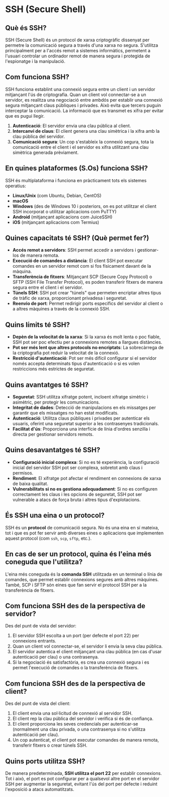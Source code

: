 # SSH (Secure Shell)

## Què és SSH?

SSH (Secure Shell) és un protocol de xarxa criptogràfic dissenyat per permetre la comunicació segura a través d'una xarxa no segura. S'utilitza principalment per a l'accés remot a sistemes informàtics, permetent a l'usuari controlar un ordinador remot de manera segura i protegida de l'espionatge i la manipulació.

## Com funciona SSH?

SSH funciona establint una connexió segura entre un client i un servidor mitjançant l'ús de criptografia. Quan un client vol connectar-se a un servidor, es realitza una negociació entre ambdós per establir una connexió segura mitjançant claus públiques i privades. Això evita que tercers puguin interceptar la comunicació. La informació que es transmet es xifra per evitar que es pugui llegir.

1. **Autenticació**: El servidor envia una clau pública al client.
2. **Intercanvi de claus**: El client genera una clau simètrica i la xifra amb la clau pública del servidor.
3. **Comunicació segura**: Un cop s'estableix la connexió segura, tota la comunicació entre el client i el servidor es xifra utilitzant una clau simètrica generada prèviament.

## En quines plataformes (S.Os) funciona SSH?

SSH és multiplataforma i funciona en pràcticament tots els sistemes operatius:

- **Linux/Unix** (com Ubuntu, Debian, CentOS)
- **macOS**
- **Windows** (des de Windows 10 i posteriors, on es pot utilitzar el client SSH incorporat o utilitzar aplicacions com PuTTY)
- **Android** (mitjançant aplicacions com JuiceSSH)
- **iOS** (mitjançant aplicacions com Termius)

## Quines capacitats té SSH? (Què permet fer?)

- **Accés remot a servidors**: SSH permet accedir a servidors i gestionar-los de manera remota.
- **Execució de comandes a distància**: El client SSH pot executar comandes en un servidor remot com si fos físicament davant de la màquina.
- **Transferència de fitxers**: Mitjançant SCP (Secure Copy Protocol) o SFTP (SSH File Transfer Protocol), es poden transferir fitxers de manera segura entre el client i el servidor.
- **Túnels SSH**: SSH pot crear "túnels" que permeten encriptar altres tipus de tràfic de xarxa, proporcionant privadesa i seguretat.
- **Reenvio de port**: Permet redirigir ports específics del servidor al client o a altres màquines a través de la connexió SSH.

## Quins límits té SSH?

- **Depèn de la velocitat de la xarxa**: Si la xarxa és molt lenta o poc fiable, SSH pot ser poc efectiu per a connexions remotes a llargues distàncies.
- **Pot ser més lent que altres protocols no encriptats**: La sobrecàrrega de la criptografia pot reduir la velocitat de la connexió.
- **Restricció d'autenticació**: Pot ser més difícil configurar si el servidor només accepta determinats tipus d'autenticació o si es volen restriccions més estrictes de seguretat.

## Quins avantatges té SSH?

- **Seguretat**: SSH utilitza xifratge potent, incloent xifratge simètric i asimètric, per protegir les comunicacions.
- **Integritat de dades**: Detecció de manipulacions en els missatges per garantir que els missatges no han estat modificats.
- **Autenticació**: Utilitza claus públiques i privades per autenticar els usuaris, oferint una seguretat superior a les contrasenyes tradicionals.
- **Facilitat d'ús**: Proporciona una interfície de línia d'ordres senzilla i directa per gestionar servidors remots.

## Quins desavantatges té SSH?

- **Configuració inicial complexa**: Si no es té experiència, la configuració inicial del servidor SSH pot ser complexa, sobretot amb claus i permisos.
- **Rendiment**: El xifratge pot afectar el rendiment en connexions de xarxa de baixa qualitat.
- **Vulnerabilitats si no es gestiona adequadament**: Si no es configuren correctament les claus i les opcions de seguretat, SSH pot ser vulnerable a atacs de força bruta i altres tipus d'explotacions.

## És SSH una eina o un protocol?

SSH és un **protocol** de comunicació segura. No és una eina en sí mateixa, tot i que es pot fer servir amb diverses eines o aplicacions que implementen aquest protocol (com `ssh`, `scp`, `sftp`, etc.).

## En cas de ser un protocol, quina és l'eina més coneguda que l'utilitza?

L'eina més coneguda és la **comanda SSH** utilitzada en un terminal o línia de comandes, que permet establir connexions segures amb altres màquines. També, SCP i SFTP són eines que fan servir el protocol SSH per a la transferència de fitxers.

## Com funciona SSH des de la perspectiva de servidor?

Des del punt de vista del servidor:

1. El servidor SSH escolta a un port (per defecte el port 22) per connexions entrants.
2. Quan un client vol connectar-se, el servidor li envia la seva clau pública.
3. El servidor autentica el client mitjançant una clau pública (en cas d'usar autenticació per clau) o una contrasenya.
4. Si la negociació és satisfactòria, es crea una connexió segura i es permet l'execució de comandes o la transferència de fitxers.

## Com funciona SSH des de la perspectiva de client?

Des del punt de vista del client:

1. El client envia una sol·licitud de connexió al servidor SSH.
2. El client rep la clau pública del servidor i verifica si és de confiança.
3. El client proporciona les seves credencials per autenticar-se (normalment una clau privada, o una contrasenya si no s'utilitza autenticació per clau).
4. Un cop autenticat, el client pot executar comandes de manera remota, transferir fitxers o crear túnels SSH.

## Quins ports utilitza SSH?

De manera predeterminada, **SSH utilitza el port 22** per establir connexions. Tot i això, el port es pot configurar per a qualsevol altre port en el servidor SSH per augmentar la seguretat, evitant l'ús del port per defecte i reduint l'exposició a atacs automatitzats.

